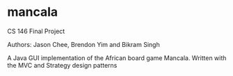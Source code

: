 # mancala
CS 146 Final Project

Authors: Jason Chee, Brendon Yim and Bikram Singh




A Java GUI implementation of the African board game Mancala.
Written with the MVC and Strategy design patterns
